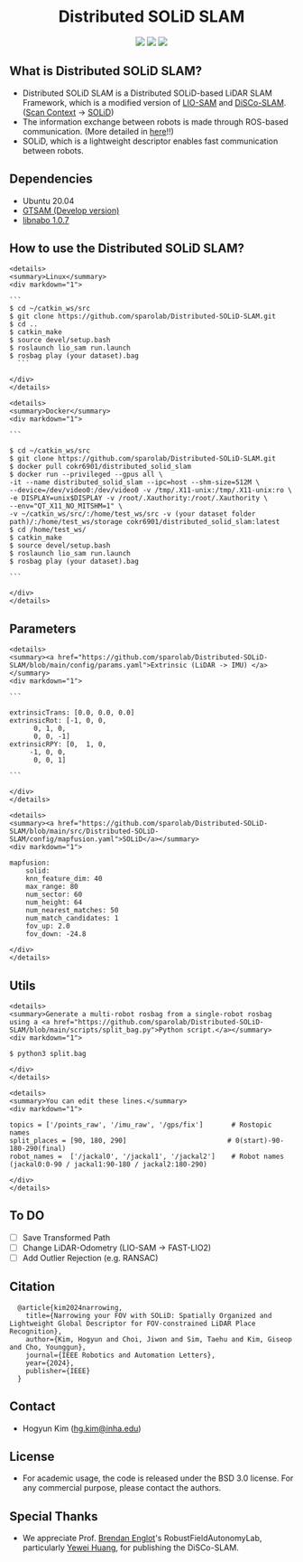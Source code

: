 <div align="center">
  <h1>Distributed SOLiD SLAM</h1>
  <a href=""><img src="https://img.shields.io/badge/-C++-blue?logo=cplusplus" /></a>
  <a href=""><img src="https://img.shields.io/badge/-Linux-grey?logo=linux" /></a>
  <a href=""><img src="https://badges.aleen42.com/src/docker.svg" /></a>
</div>

## What is Distributed SOLiD SLAM?
* Distributed SOLiD SLAM is a Distributed SOLiD-based LiDAR SLAM Framework, which is a modified version of [LIO-SAM](https://github.com/yeweihuang/LIO-SAM) and [DiSCo-SLAM](https://github.com/RobustFieldAutonomyLab/DiSCo-SLAM). ([Scan Context](https://github.com/gisbi-kim/scancontext.git) &rightarrow; [SOLiD](https://github.com/sparolab/solid.git))
* The information exchange between robots is made through ROS-based communication. (More detailed in [here](https://github.com/sparolab/Distributed-SOLiD-SLAM/blob/main/msg/context_info.msg)!!)
* SOLiD, which is a lightweight descriptor enables fast communication between robots.

## Dependencies
* Ubuntu 20.04
* [GTSAM (Develop version)](https://github.com/borglab/gtsam.git)
* [libnabo 1.0.7](https://github.com/norlab-ulaval/libnabo/tree/1.0.7) 

## How to use the Distributed SOLiD SLAM?
	<details>
	<summary>Linux</summary>
	<div markdown="1">
	
	```
	$ cd ~/catkin_ws/src
	$ git clone https://github.com/sparolab/Distributed-SOLiD-SLAM.git
	$ cd ..
	$ catkin_make
	$ source devel/setup.bash
	$ roslaunch lio_sam run.launch
	$ rosbag play (your dataset).bag
	  ```
	
	</div>
	</details>

	<details>
	<summary>Docker</summary>
	<div markdown="1">
	
	```
	
	$ cd ~/catkin_ws/src
	$ git clone https://github.com/sparolab/Distributed-SOLiD-SLAM.git
	$ docker pull cokr6901/distributed_solid_slam
	$ docker run --privileged --gpus all \
	-it --name distributed_solid_slam --ipc=host --shm-size=512M \
	--device=/dev/video0:/dev/video0 -v /tmp/.X11-unix:/tmp/.X11-unix:ro \
	-e DISPLAY=unix$DISPLAY -v /root/.Xauthority:/root/.Xauthority \
	--env="QT_X11_NO_MITSHM=1" \
	-v ~/catkin_ws/src/:/home/test_ws/src -v (your dataset folder path)/:/home/test_ws/storage cokr6901/distributed_solid_slam:latest
	$ cd /home/test_ws/
	$ catkin_make
	$ source devel/setup.bash
	$ roslaunch lio_sam run.launch
	$ rosbag play (your dataset).bag
	
	```
	
	</div>
	</details>

## Parameters
	<details>
	<summary><a href="https://github.com/sparolab/Distributed-SOLiD-SLAM/blob/main/config/params.yaml">Extrinsic (LiDAR -> IMU) </a></summary>
	<div markdown="1">
		
	```
	
	extrinsicTrans: [0.0, 0.0, 0.0]
	extrinsicRot: [-1, 0, 0,
		  0, 1, 0,
		  0, 0, -1]
	extrinsicRPY: [0,  1, 0,
		 -1, 0, 0,
		  0, 0, 1]
			  
	```
		  
	</div>
	</details>

	<details>
	<summary><a href="https://github.com/sparolab/Distributed-SOLiD-SLAM/blob/main/src/Distributed-SOLiD-SLAM/config/mapfusion.yaml">SOLiD</a></summary>
	<div markdown="1">
		
	mapfusion:
	    solid:
		knn_feature_dim: 40
		max_range: 80
		num_sector: 60
		num_height: 64
		num_nearest_matches: 50
		num_match_candidates: 1
		fov_up: 2.0
		fov_down: -24.8
	
	</div>
	</details>

## Utils
	<details>
	<summary>Generate a multi-robot rosbag from a single-robot rosbag using a <a href="https://github.com/sparolab/Distributed-SOLiD-SLAM/blob/main/scripts/split_bag.py">Python script.</a></summary>
	<div markdown="1">
		
	$ python3 split.bag
	 
	</div>
	</details>

	<details>
	<summary>You can edit these lines.</summary>
	<div markdown="1">
		
	topics = ['/points_raw', '/imu_raw', '/gps/fix']       # Rostopic names
	split_places = [90, 180, 290]		                  # 0(start)-90-180-290(final)
	robot_names =  ['/jackal0', '/jackal1', '/jackal2']    # Robot names (jackal0:0-90 / jackal1:90-180 / jackal2:180-290)
	 
	</div>
	</details>

## To DO
* [ ] Save Transformed Path
* [ ] Change LiDAR-Odometry (LIO-SAM &rightarrow; FAST-LIO2)
* [ ] Add Outlier Rejection (e.g. RANSAC)

## Citation
  ```
	@article{kim2024narrowing,
	  title={Narrowing your FOV with SOLiD: Spatially Organized and Lightweight Global Descriptor for FOV-constrained LiDAR Place Recognition},
	  author={Kim, Hogyun and Choi, Jiwon and Sim, Taehu and Kim, Giseop and Cho, Younggun},
	  journal={IEEE Robotics and Automation Letters},
	  year={2024},
	  publisher={IEEE}
	}
  ```
## Contact
* Hogyun Kim (hg.kim@inha.edu)

## License
* For academic usage, the code is released under the BSD 3.0 license. For any commercial purpose, please contact the authors.

## Special Thanks
* We appreciate Prof. [Brendan Englot](https://scholar.google.com/citations?user=Nd6tX_kAAAAJ&hl=ko)'s RobustFieldAutonomyLab, particularly [Yewei Huang](https://scholar.google.com/citations?user=8g3U_tkAAAAJ&hl=ko&oi=sra), for publishing the DiSCo-SLAM.
